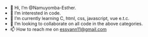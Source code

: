 - 👋 Hi, I’m @Namuyomba-Esther.
- 👀 I’m interested in code.
- 🌱 I’m currently learning C, html, css, javascript, vue e.t.c.
- 💞️ I’m looking to collaborate on all code in the above categories.
- 📫 How to reach me on essyann11@gmail.com

<!---
Namuyomba-Esther/Namuyomba-Esther is a ✨ special ✨ repository because its `README.md` (this file) appears on your GitHub profile.
You can click the Preview link to take a look at your changes.
--->
